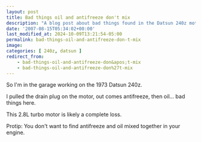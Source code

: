 ```yaml
---
layout: post
title: Bad things oil and antifreeze don't mix
description: "A blog post about bad things found in the Datsun 240z motor" 
date: '2007-08-15T05:34:02+00:00'
last_modified_at: 2024-10-09T13:21:54-05:00
permalink: bad-things-oil-and-antifreeze-don-t-mix
image: 
categories: [ 240z, datsun ]
redirect_from:
    - bad-things-oil-and-antifreeze-don&apos;t-mix
    - bad-things-oil-and-antifreeze-don%27t-mix
---
```

So I'm in the garage working on the 1973 Datsun 240z. 

I pulled the drain plug on the motor, out comes antifreeze, then oil... bad things here. 

This 2.8L turbo motor is likely a complete loss.


Protip: You don't want to find antifreeze and oil mixed together in your engine.

